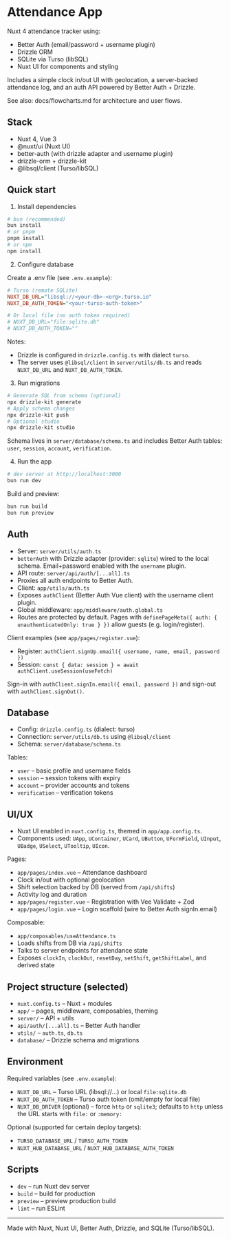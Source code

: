 # Attendance App

Nuxt 4 attendance tracker using:

- Better Auth (email/password + username plugin)
- Drizzle ORM
- SQLite via Turso (libSQL)
- Nuxt UI for components and styling

Includes a simple clock in/out UI with geolocation, a server-backed attendance log, and an auth API powered by Better Auth + Drizzle.

See also: docs/flowcharts.md for architecture and user flows.

## Stack

- Nuxt 4, Vue 3
- @nuxt/ui (Nuxt UI)
- better-auth (with drizzle adapter and username plugin)
- drizzle-orm + drizzle-kit
- @libsql/client (Turso/libSQL)

## Quick start

1) Install dependencies

```bash
# bun (recommended)
bun install
# or pnpm
pnpm install
# or npm
npm install
```

2) Configure database

Create a .env file (see `.env.example`):

```ini
# Turso (remote SQLite)
NUXT_DB_URL="libsql://<your-db>-<org>.turso.io"
NUXT_DB_AUTH_TOKEN="<your-turso-auth-token>"

# Or local file (no auth token required)
# NUXT_DB_URL="file:sqlite.db"
# NUXT_DB_AUTH_TOKEN=""
```

Notes:

- Drizzle is configured in `drizzle.config.ts` with dialect `turso`.
- The server uses `@libsql/client` in `server/utils/db.ts` and reads `NUXT_DB_URL` and `NUXT_DB_AUTH_TOKEN`.

3) Run migrations

```bash
# Generate SQL from schema (optional)
npx drizzle-kit generate
# Apply schema changes
npx drizzle-kit push
# Optional studio
npx drizzle-kit studio
```

Schema lives in `server/database/schema.ts` and includes Better Auth tables: `user`, `session`, `account`, `verification`.

4) Run the app

```bash
# dev server at http://localhost:3000
bun run dev
```

Build and preview:

```bash
bun run build
bun run preview
```

## Auth

- Server: `server/utils/auth.ts`
- `betterAuth` with Drizzle adapter (provider: `sqlite`) wired to the local schema. Email+password enabled with the `username` plugin.
- API route: `server/api/auth/[...all].ts`
- Proxies all auth endpoints to Better Auth.
- Client: `app/utils/auth.ts`
- Exposes `authClient` (Better Auth Vue client) with the username client plugin.
- Global middleware: `app/middleware/auth.global.ts`
- Routes are protected by default. Pages with `definePageMeta({ auth: { unauthenticatedOnly: true } })` allow guests (e.g. login/register).

Client examples (see `app/pages/register.vue`):

- Register: `authClient.signUp.email({ username, name, email, password })`
- Session: `const { data: session } = await authClient.useSession(useFetch)`

Sign-in with `authClient.signIn.email({ email, password })` and sign-out with `authClient.signOut()`.

## Database

- Config: `drizzle.config.ts` (dialect: turso)
- Connection: `server/utils/db.ts` using `@libsql/client`
- Schema: `server/database/schema.ts`

Tables:

- `user` – basic profile and username fields
- `session` – session tokens with expiry
- `account` – provider accounts and tokens
- `verification` – verification tokens

## UI/UX

- Nuxt UI enabled in `nuxt.config.ts`, themed in `app/app.config.ts`.
- Components used: `UApp`, `UContainer`, `UCard`, `UButton`, `UFormField`, `UInput`, `UBadge`, `USelect`, `UTooltip`, `UIcon`.

Pages:

- `app/pages/index.vue` – Attendance dashboard
- Clock in/out with optional geolocation
- Shift selection backed by DB (served from `/api/shifts`)
- Activity log and duration
- `app/pages/register.vue` – Registration with Vee Validate + Zod
- `app/pages/login.vue` – Login scaffold (wire to Better Auth signIn.email)

Composable:

- `app/composables/useAttendance.ts`
- Loads shifts from DB via `/api/shifts`
- Talks to server endpoints for attendance state
- Exposes `clockIn`, `clockOut`, `resetDay`, `setShift`, `getShiftLabel`, and derived state

## Project structure (selected)

- `nuxt.config.ts` – Nuxt + modules
- `app/` – pages, middleware, composables, theming
- `server/` – API + utils
- `api/auth/[...all].ts` – Better Auth handler
- `utils/` – `auth.ts`, `db.ts`
- `database/` – Drizzle schema and migrations

## Environment

Required variables (see `.env.example`):

- `NUXT_DB_URL` – Turso URL (libsql://…) or local `file:sqlite.db`
- `NUXT_DB_AUTH_TOKEN` – Turso auth token (omit/empty for local file)
- `NUXT_DB_DRIVER` (optional) – force `http` or `sqlite3`; defaults to `http` unless the URL starts with `file:` or `:memory:`

Optional (supported for certain deploy targets):

- `TURSO_DATABASE_URL` / `TURSO_AUTH_TOKEN`
- `NUXT_HUB_DATABASE_URL` / `NUXT_HUB_DATABASE_AUTH_TOKEN`

## Scripts

- `dev` – run Nuxt dev server
- `build` – build for production
- `preview` – preview production build
- `lint` – run ESLint

---

Made with Nuxt, Nuxt UI, Better Auth, Drizzle, and SQLite (Turso/libSQL).
